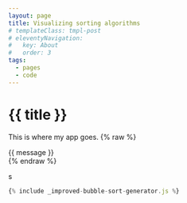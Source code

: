 ```yaml
---
layout: page
title: Visualizing sorting algorithms
# templateClass: tmpl-post
# eleventyNavigation:
#   key: About
#   order: 3
tags:
  - pages
  - code
---
```

# {{ title }}

This is where my app goes.
{% raw %}
<div id="app">
<div>{{ message }}</div>
</div>
{% endraw %}


 <canvas id="canvas-01" width="200" height="100"></canvas>


<!-- script src="/assets/js/visualize-sorting.js"></script -->
<script>

{% include _visualization.js %};

let fn =
{% include _improved-bubble-sort-generator.js %};

const visualizations = new Visualizations({
  render({ compare, swap }, value) {
    console.log(value, compare.count, swap.count);
  }
});

visualizations.add({ generatorFunction: fn });

function iterate() {
  if (visualizations.allDone) return;
  visualizations.step();
  setTimeout(iterate, 200);
}

visualizations.renderAll();
iterate();

</script>
s
```js
{% include _improved-bubble-sort-generator.js %}
```

